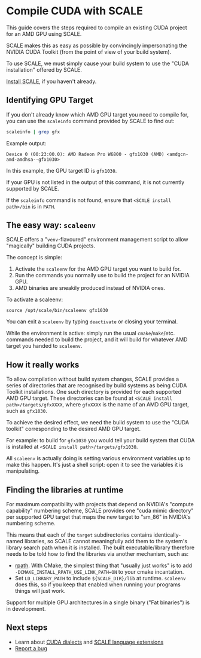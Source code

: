 # Compile CUDA with SCALE

This guide covers the steps required to compile an existing CUDA project for an
AMD GPU using SCALE.

SCALE makes this as easy as possible by convincingly impersonating the 
NVIDIA CUDA Toolkit (from the point of view of your build system).

To use SCALE, we must simply cause your build system to use the "CUDA 
installation" offered by SCALE.

[Install SCALE](./how-to-install.md), if you haven't already.

## Identifying GPU Target

If you don't already know which AMD GPU target you need to compile for, you can
use the `scaleinfo` command provided by SCALE to find out:

```bash
scaleinfo | grep gfx
```

Example output:

```
Device 0 (00:23:00.0): AMD Radeon Pro W6800 - gfx1030 (AMD) <amdgcn-amd-amdhsa--gfx1030>
```

In this example, the GPU target ID is `gfx1030`.

If your GPU is not listed in the output of this command, it is not currently
supported by SCALE.

If the `scaleinfo` command is not found, ensure
that `<SCALE install path>/bin` is in `PATH`.

## The easy way: `scaleenv`

SCALE offers a "`venv`-flavoured" environment management script to allow 
"magically" building CUDA projects.

The concept is simple:

1. Activate the `scaleenv` for the AMD GPU target you want to build for.
2. Run the commands you normally use to build the project for an NVIDIA GPU.
3. AMD binaries are sneakily produced instead of NVIDIA ones.

To activate a scaleenv:

```
source /opt/scale/bin/scaleenv gfx1030
```

You can exit a `scaleenv` by typing `deactivate` or closing your terminal.

While the environment is active: simply run the usual `cmake`/`make`/etc.
commands needed to build the project, and it will build for whatever AMD 
target you handed to `scaleenv`.

## How it really works

To allow compilation without build system changes, SCALE provides a series of
directories that are recognised by build systems as being CUDA Toolkit
installations. One such directory is provided for each supported AMD GPU
target. These directories can be found at `<SCALE install 
path>/targets/gfxXXXX`, where `gfxXXXX` is the name of an AMD GPU target,
such as `gfx1030`.

To achieve the desired effect, we need the build system to use the "CUDA 
toolkit" corresponding to the desired AMD GPU target.

For example: to build for `gfx1030` you would tell your build system that
CUDA is installed at `<SCALE install path>/targets/gfx1030`.

All `scaleenv` is actually doing is setting various environment variables up 
to make this happen. It's just a shell script: open it to see the variables 
it is manipulating.

## Finding the libraries at runtime

For maximum compatibility with projects that depend on NVIDIA's "compute 
capability" numbering scheme, SCALE provides one "cuda mimic directory" per 
supported GPU target that maps the new target to "sm_86" in NVIDIA's 
numbering scheme.

This means that each of the `target` subdirectories contains 
identically-named libraries, so SCALE cannot meaningfully add them to the 
system's library search path when it is installed. The built executable/library
therefore needs to be told how to find the libraries via another mechanism, 
such as:

- [rpath](https://en.wikipedia.org/wiki/Rpath). With CMake, the simplest 
  thing that "usually just works" is to add 
  `-DCMAKE_INSTALL_RPATH_USE_LINK_PATH=ON` to your cmake incantation.
- Set `LD_LIBRARY_PATH` to include `${SCALE_DIR}/lib` at runtime. `scaleenv` 
  does this, so if you keep that enabled when running your programs things 
  will just work.

Support for multiple GPU architectures in a single binary ("Fat binaries") 
is in development.

## Next steps

- Learn about [CUDA dialects](dialects.md) and [SCALE language extensions](language-extensions.md)
- [Report a bug](../contact/report-a-bug.md)
